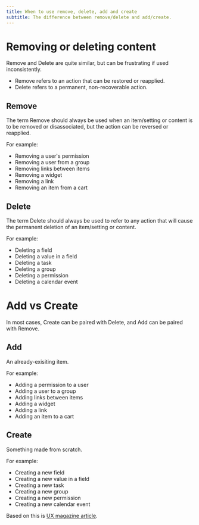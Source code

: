 ```yaml
---
title: When to use remove, delete, add and create
subtitle: The difference between remove/delete and add/create.
---
```


# Removing or deleting content

Remove and Delete are quite similar, but can be frustrating if used inconsistently.
- Remove refers to an action that can be restored or reapplied.
- Delete refers to a permanent, non-recoverable action.

## Remove

The term Remove should always be used when an item/setting or content is to be removed or disassociated, but the action can be reversed or reapplied.

For example:

- Removing a user's permission
- Removing a user from a group
- Removing links between items
- Removing a widget
- Removing a link
- Removing an item from a cart

## Delete

The term Delete should always be used to refer to any action that will cause the permanent deletion of an item/setting or content.

For example:

- Deleting a field
- Deleting a value in a field
- Deleting a task
- Deleting a group
- Deleting a permission
- Deleting a calendar event

# Add vs Create

In most cases, Create can be paired with Delete, and Add can be paired with Remove.

## Add

An already-exisiting item.

For example:

- Adding a permission to a user
- Adding a user to a group
- Adding links between items
- Adding a widget
- Adding a link
- Adding an item to a cart

## Create

Something made from scratch.

For example:

- Creating a new field
- Creating a new value in a field
- Creating a new task
- Creating a new group
- Creating a new permission
- Creating a new calendar event

Based on this is [UX magazine article](https://uxmag.com/articles/ui-copy-remove-vs-delete2-banner).

